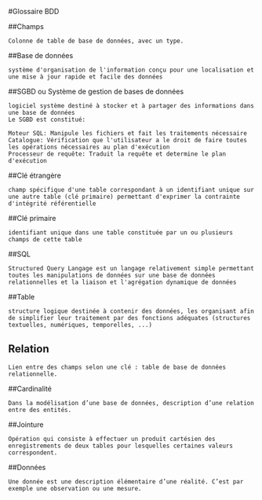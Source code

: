 #Glossaire BDD

##Champs
```
Colonne de table de base de données, avec un type.
```

##Base de données
```
système d'organisation de l'information conçu pour une localisation et une mise à jour rapide et facile des données
```

##SGBD ou Système de gestion de bases de données

```
logiciel système destiné à stocker et à partager des informations dans une base de données
Le SGBD est constitué:

Moteur SQL: Manipule les fichiers et fait les traitements nécessaire
Catalogue: Vérification que l'utilisateur a le droit de faire toutes les opérations nécessaires au plan d'exécution
Processeur de requête: Traduit la requête et determine le plan d'exécution
```

##Clé étrangère
```
champ spécifique d'une table correspondant à un identifiant unique sur une autre table (clé primaire) permettant d'exprimer la contrainte d'intégrité référentielle
```

##Clé primaire
```
identifiant unique dans une table constituée par un ou plusieurs champs de cette table
```

##SQL
```
Structured Query Langage est un langage relativement simple permettant toutes les manipulations de données sur une base de données relationnelles et la liaison et l'agrégation dynamique de données
```

##Table
```
structure logique destinée à contenir des données, les organisant afin de simplifier leur traitement par des fonctions adéquates (structures textuelles, numériques, temporelles, ...)
```

## Relation
```
Lien entre des champs selon une clé : table de base de données relationnelle.
```


##Cardinalité
```
Dans la modélisation d’une base de données, description d’une relation entre des entités.
```

##Jointure
```
Opération qui consiste à effectuer un produit cartésien des enregistrements de deux tables pour lesquelles certaines valeurs correspondent.
```

##Données
```
Une donnée est une description élémentaire d’une réalité. C’est par exemple une observation ou une mesure.
```
